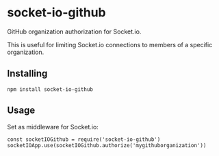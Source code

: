 # socket-io-github
GitHub organization authorization for Socket.io.

This is useful for limiting Socket.io connections to members of a specific organization.

## Installing
`npm install socket-io-github`

## Usage
Set as middleware for Socket.io:

`const socketIOGithub = require('socket-io-github')`
`socketIOApp.use(socketIOGithub.authorize('mygithuborganization'))`
